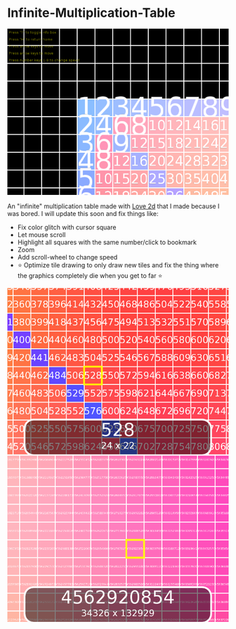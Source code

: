 # Infinite-Multiplication-Table

![](https://raw.githubusercontent.com/RayTheNoob/Infinite-Multiplication-Table/main/multiplicationS3.png)

An "infinite" multiplication table made with [Love 2d](love2d.org) that I made because I was bored. I will update this soon and fix things like:

 - Fix color glitch with cursor square
 - Let mouse scroll
 - Highlight all squares with the same number/click to bookmark
 - Zoom
 - Add scroll-wheel to change speed
 - ⭐ Optimize tile drawing to only draw new tiles and fix the thing where the graphics completely die when you get to far ⭐

![](https://raw.githubusercontent.com/RayTheNoob/Infinite-Multiplication-Table/main/multiplicationS1.png)
![](https://raw.githubusercontent.com/RayTheNoob/Infinite-Multiplication-Table/main/multiplicationS2.png)
